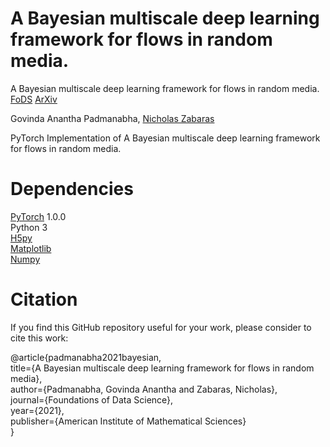 # A Bayesian multiscale deep learning framework for flows in random media.

A Bayesian multiscale deep learning framework for flows in random media. [FoDS](https://www.aimsciences.org/article/doi/10.3934/fods.2021016) [ArXiv](https://arxiv.org/abs/2103.09056)

Govinda Anantha Padmanabha, [Nicholas Zabaras](https://www.zabaras.com/)

PyTorch Implementation of A Bayesian multiscale deep learning framework for flows in random media.

# Dependencies
[PyTorch](https://pytorch.org/) 1.0.0   
Python 3  
[H5py](https://www.h5py.org/)  
[Matplotlib](https://matplotlib.org/stable/index.html)  
[Numpy](https://numpy.org/)  

# Citation  
If you find this GitHub repository useful for your work, please consider to cite this work:  


@article{padmanabha2021bayesian,  
  title={A Bayesian multiscale deep learning framework for flows in random media},  
  author={Padmanabha, Govinda Anantha and Zabaras, Nicholas},  
  journal={Foundations of Data Science},  
  year={2021},  
  publisher={American Institute of Mathematical Sciences}  
}
